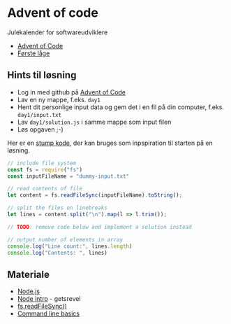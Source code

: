 # Advent of code

Julekalender for softwareudviklere

- [Advent of Code](https://adventofcode.com/)
- [Første låge](https://adventofcode.com/2021/day/1)

## Hints til løsning
- Log in med github på [Advent of Code](https://adventofcode.com/)
- Lav en ny mappe, f.eks. `day1`
- Hent dit personlige input data og gem det i en fil på din computer, f.eks. `day1/input.txt`
- Lav `day1/solution.js` i samme mappe som input filen
- Løs opgaven ;-)

Her er en [stump kode](template/solution-template.js), der kan bruges som inpspiration til starten på en løsning.

```js
// include file system
const fs = require("fs")
const inputFileName = "dummy-input.txt"

// read contents of file
let content = fs.readFileSync(inputFileName).toString();

// split the files on linebreaks
let lines = content.split("\n").map(l => l.trim());

// TODO: remove code below and implement a solution instead

// output number of elements in array
console.log("Line count:", lines.length)
console.log("Contents: ", lines)
```

## Materiale

- [Node.js](https://nodejs.org)
- [Node intro](https://getsrevel.github.io/tech/node/intro/) - getsrevel
- [fs.readFileSync()](https://nodejs.org/api/fs.html#fsreadfilesyncpath-options)
- [Command line basics](https://getsrevel.github.io/tools/command-line/)
